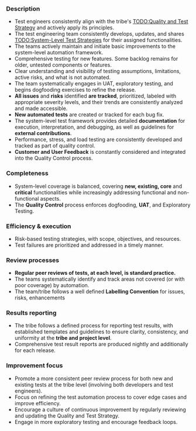 ### Description

-   Test engineers consistently align with the tribe's [TODO:Quality and Test Strategy](#) and actively apply its principles.
-   The test engineering team consistently develops, updates, and shares [TODO:System-Level Test Strategies](#) for their assigned functionalities.
-   The teams actively maintain and initiate basic improvements to the system-level automation framework.
-   Comprehensive testing for new features. Some backlog remains for older, untested components or features.
-   Clear understanding and visibility of testing assumptions, limitations, active risks, and what is not automated.
-   The team systematically engages in UAT, exploratory testing, and begins dogfooding exercises to refine the release.
-   **All issues** and **risks** identified **are tracked**, prioritized, labeled with appropriate severity levels, and their trends are consistently analyzed and made accessible.
-   **New automated tests** are created or tracked for each bug fix.
-   The system-level test framework provides detailed **documentation** for execution, interpretation, and debugging, as well as guidelines for **external contributions**.
-   Performance, stress, and load testing are consistently developed and tracked as part of quality control.
-   **Customer and User Feedback** is constantly considered and integrated into the Quality Control process.

### Completeness

-   System-level coverage is balanced, covering **new, existing, core** and **critical** functionalities while increasingly addressing functional and non-functional aspects.
-   The **Quality Control** process enforces dogfooding, **UAT**, and Exploratory Testing.

### Efficiency & execution

-   Risk-based testing strategies, with scope, objectives, and resources.
-   Test failures are prioritized and addressed in a timely manner.

### Review processes

-   **Regular peer reviews of tests, at each level, is standard practice.**
-   The teams systematically identify and track areas not covered (or with poor coverage) by automation.
-   The team/tribe follows a well defined **Labelling Convention** for issues, risks, enhancements

### Results reporting

-   The tribe follows a defined process for reporting test results, with established templates and guidelines to ensure clarity, consistency, and uniformity at the **tribe and project level**.
-   Comprehensive test result reports are produced nightly and additionally for each release.

### Improvement focus

-   Promote a more consistent peer review process for both new and existing tests at the tribe level (involving both developers and test engineers).
-   Focus on refining the test automation process to cover edge cases and improve efficiency.
-   Encourage a culture of continuous improvement by regularly reviewing and updating the Quality and Test Strategy.
-   Engage in more exploratory testing and encourage feedback loops.
